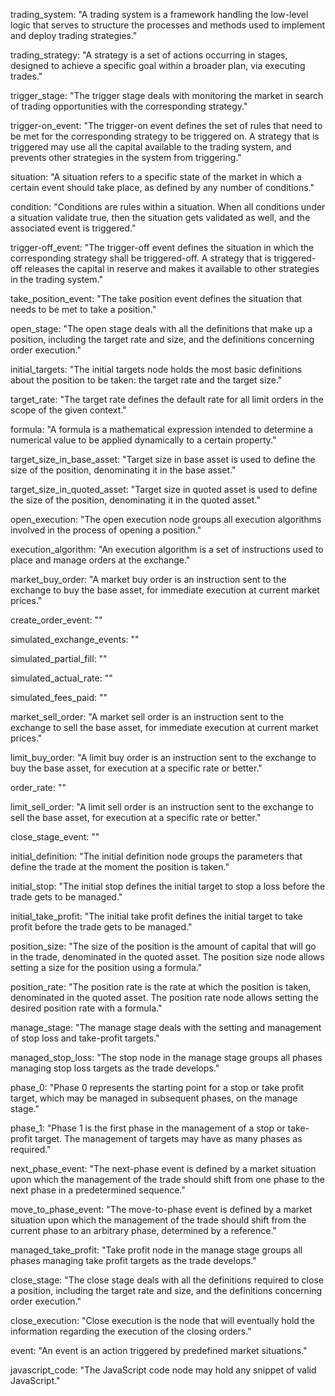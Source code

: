 trading_system: "A trading system is a framework handling the low-level logic that serves to structure the processes and methods used to implement and deploy trading strategies."

trading_strategy: "A strategy is a set of actions occurring in stages, designed to achieve a specific goal within a broader plan, via executing trades."

trigger_stage: "The trigger stage deals with monitoring the market in search of trading opportunities with the corresponding strategy."

trigger-on_event: "The trigger-on event defines the set of rules that need to be met for the corresponding strategy to be triggered on. A strategy that is triggered may use all the capital available to the trading system, and prevents other strategies in the system from triggering."

situation: "A situation refers to a specific state of the market in which a certain event should take place, as defined by any number of conditions."

condition: "Conditions are rules within a situation. When all conditions under a situation validate true, then the situation gets validated as well, and the associated event is triggered."

trigger-off_event: "The trigger-off event defines the situation in which the corresponding strategy shall be triggered-off. A strategy that is triggered-off releases the capital in reserve and makes it available to other strategies in the trading system."

take_position_event: "The take position event defines the situation that needs to be met to take a position."

open_stage: "The open stage deals with all the definitions that make up a position, including the target rate and size, and the definitions concerning order execution."

initial_targets: "The initial targets node holds the most basic definitions about the position to be taken: the target rate and the target size."

target_rate: "The target rate defines the default rate for all limit orders in the scope of the given context."

formula: "A formula is a mathematical expression intended to determine a numerical value to be applied dynamically to a certain property."

target_size_in_base_asset: "Target size in base asset is used to define the size of the position, denominating it in the base asset."

target_size_in_quoted_asset: "Target size in quoted asset is used to define the size of the position, denominating it in the quoted asset."

open_execution: "The open execution node groups all execution algorithms involved in the process of opening a position."

execution_algorithm: "An execution algorithm is a set of instructions used to place and manage orders at the exchange."

market_buy_order: "A market buy order is an instruction sent to the exchange to buy the base asset, for immediate execution at current market prices."

create_order_event: ""

simulated_exchange_events: ""

simulated_partial_fill: ""

simulated_actual_rate: ""

simulated_fees_paid: ""

market_sell_order: "A market sell order is an instruction sent to the exchange to sell the base asset, for immediate execution at current market prices."

limit_buy_order: "A limit buy order is an instruction sent to the exchange to buy the base asset, for execution at a specific rate or better."

order_rate: ""

limit_sell_order: "A limit sell order is an instruction sent to the exchange to sell the base asset, for execution at a specific rate or better."

close_stage_event: ""




initial_definition: "The initial definition node groups the parameters that define the trade at the moment the position is taken."

initial_stop: "The initial stop defines the initial target to stop a loss before the trade gets to be managed."

initial_take_profit: "The initial take profit defines the initial target to take profit before the trade gets to be managed."

position_size: "The size of the position is the amount of capital that will go in the trade, denominated in the quoted asset. The position size node allows setting a size for the position using a formula."

position_rate: "The position rate is the rate at which the position is taken, denominated in the quoted asset. The position rate node allows setting the desired position rate with a formula."






manage_stage: "The manage stage deals with the setting and management of stop loss and take-profit targets."

managed_stop_loss: "The stop node in the manage stage groups all phases managing stop loss targets as the trade develops."

phase_0: "Phase 0 represents the starting point for a stop or take profit target, which may be managed in subsequent phases, on the manage stage."

phase_1: "Phase 1 is the first phase in the management of a stop or take-profit target. The management of targets may have as many phases as required."

next_phase_event: "The next-phase event is defined by a market situation upon which the management of the trade should shift from one phase to the next phase in a predetermined sequence."

move_to_phase_event: "The move-to-phase event is defined by a market situation upon which the management of the trade should shift from the current phase to an arbitrary phase, determined by a reference."

managed_take_profit: "Take profit node in the manage stage groups all phases managing take profit targets as the trade develops."

close_stage: "The close stage deals with all the definitions required to close a position, including the target rate and size, and the definitions concerning order execution."

close_execution: "Close execution is the node that will eventually hold the information regarding the execution of the closing orders."

event: "An event is an action triggered by predefined market situations."

javascript_code: "The JavaScript code node may hold any snippet of valid JavaScript."